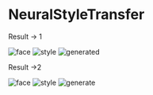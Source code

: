 # NeuralStyleTransfer

Result -> 1


![face](https://user-images.githubusercontent.com/75822824/147438962-0ae460ae-abf0-425d-a3e6-59435b0fdeac.png)
![style](https://user-images.githubusercontent.com/75822824/147438971-3549915c-c451-442c-a990-ded61d84334c.png)
![generated](https://user-images.githubusercontent.com/75822824/147438973-99c87fa6-12d9-4aab-9341-6d4b0aa84cdc.png)

Result ->2 


![face](https://user-images.githubusercontent.com/75822824/147455520-ed2ce68e-4793-4dbc-9873-d972f439879b.png)
![style](https://user-images.githubusercontent.com/75822824/147455542-5cea385a-b11b-4886-90e9-efcfc71f562e.png)
![generate](https://user-images.githubusercontent.com/75822824/147455550-0d7dfc73-fce2-49b8-89d6-45d149d20dd6.png)
